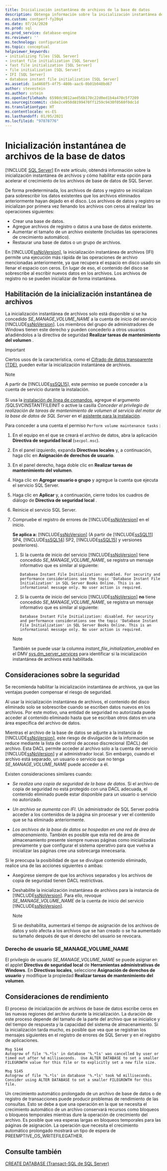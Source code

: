 ```yaml
---
title: Inicialización instantánea de archivos de la base de datos
description: Obtenga información sobre la inicialización instantánea de archivos y cómo habilitar esta opción en la base de datos de SQL Server.
ms.custom: contperf-fy20q4
ms.date: 07/24/2020
ms.prod: sql
ms.prod_service: database-engine
ms.reviewer: ''
ms.technology: configuration
ms.topic: conceptual
helpviewer_keywords:
- initializing files [SQL Server]
- instant file initialization [SQL Server]
- fast file initialization [SQL Server]
- file initialization [SQL Server]
- IFI [SQL Server]
- database instant file initialization [SQL Server]
ms.assetid: 1ad468f5-4f75-480b-aac6-0b01b048bd67
author: stevestein
ms.author: sstein
ms.openlocfilehash: 6598dc9812aed56b170c22d0ed1b4a470c5f7209
ms.sourcegitcommit: cb8e2ce950d8199470ff1259c9430f0560f0dc1d
ms.translationtype: HT
ms.contentlocale: es-ES
ms.lasthandoff: 01/05/2021
ms.locfileid: "97878776"
---
```

# <a name="database-instant-file-initialization"></a>Inicialización instantánea de archivos de la base de datos
 [!INCLUDE [SQL Server](../../includes/applies-to-version/sqlserver.md)]
En este artículo, obtendrá información sobre la inicialización instantánea de archivos y cómo habilitar esta opción para acelerar el crecimiento de los archivos de base de datos de SQL Server.  

De forma predeterminada, los archivos de datos y registro se inicializan para sobrescribir los datos existentes que los archivos eliminados anteriormente hayan dejado en el disco. Los archivos de datos y registro se inicializan por primera vez llenando los archivos con ceros al realizar las operaciones siguientes:  
  
- Crear una base de datos.  
- Agregue archivos de registro o datos a una base de datos existente.  
- Aumentar el tamaño de un archivo existente (incluidas las operaciones de crecimiento automático).  
- Restaurar una base de datos o un grupo de archivos.  

En [!INCLUDE[ssNoVersion](../../includes/ssnoversion-md.md)], la inicialización instantánea de archivos (IFI) permite una ejecución más rápida de las operaciones de archivo mencionadas anteriormente, ya que recupera el espacio en disco usado sin llenar el espacio con ceros. En lugar de eso, el contenido del disco se sobrescribe al escribir nuevos datos en los archivos. Los archivos de registro no se pueden inicializar de forma instantánea.


## <a name="enable-instant-file-initialization"></a>Habilitación de la inicialización instantánea de archivos

La inicialización instantánea de archivos solo está disponible si se ha concedido *SE_MANAGE_VOLUME_NAME* a la cuenta de inicio del servicio [!INCLUDE[ssNoVersion](../../includes/ssnoversion-md.md)]. Los miembros del grupo de administradores de Windows tienen este derecho y pueden concederlo a otros usuarios añadiéndolos a la directiva de seguridad **Realizar tareas de mantenimiento del volumen** .  
> [!IMPORTANT]
> Ciertos usos de la característica, como el [Cifrado de datos transparente (TDE)](../../relational-databases/security/encryption/transparent-data-encryption.md), pueden evitar la inicialización instantánea de archivos.  

> [!NOTE]
> A partir de [!INCLUDE[ssSQL15](../../includes/sssql15-md.md)], este permiso se puede conceder a la cuenta de servicio durante la instalación. <br><br>Si usa la [instalación de línea de comandos](../../database-engine/install-windows/install-sql-server-from-the-command-prompt.md), agregue el argumento /SQLSVCINSTANTFILEINIT o active la casilla *Conceder el privilegio de realización de tareas de mantenimiento de volumen al servicio del motor de la base de datos de SQL Server* en el [asistente para la instalación](../../database-engine/install-windows/install-sql-server-from-the-installation-wizard-setup.md).
  
Para conceder a una cuenta el permiso `Perform volume maintenance tasks` :  
  
1.  En el equipo en el que se creará el archivo de datos, abra la aplicación **Directiva de seguridad local** (`secpol.msc`).  
  
1.  En el panel izquierdo, expanda **Directivas locales** y, a continuación, haga clic en **Asignación de derechos de usuario**.  
  
1.  En el panel derecho, haga doble clic en **Realizar tareas de mantenimiento del volumen**.  
  
1.  Haga clic en **Agregar usuario o grupo** y agregue la cuenta que ejecuta el servicio SQL Server.  
  
1.  Haga clic en **Aplicar** y, a continuación, cierre todos los cuadros de diálogo de **Directiva de seguridad local** .  

1. Reinicie el servicio SQL Server.

1. Compruebe el registro de errores de [!INCLUDE[ssNoVersion](../../includes/ssnoversion-md.md)] en el inicio.
   
  
    **Se aplica a:** [!INCLUDE[ssNoVersion](../../includes/ssnoversion-md.md)] (A partir de [!INCLUDE[ssSQL11](../../includes/sssql11-md.md)] SP4, [!INCLUDE[ssSQL14](../../includes/sssql14-md.md)] SP2, [!INCLUDE[ssSQL15](../../includes/sssql15-md.md)] y versiones posteriores).
    1. Si la cuenta de inicio del servicio [!INCLUDE[ssNoVersion](../../includes/ssnoversion-md.md)] tiene concedido *SE_MANAGE_VOLUME_NAME*, se registra un mensaje informativo que es similar al siguiente:

        `Database Instant File Initialization: enabled. For security and performance considerations see the topic 'Database Instant File Initialization' in SQL Server Books Online. This is an informational message only. No user action is required.`

    1. Si la cuenta de inicio del servicio [!INCLUDE[ssNoVersion](../../includes/ssnoversion-md.md)] **no** tiene concedido *SE_MANAGE_VOLUME_NAME*, se registra un mensaje informativo que es similar al siguiente:

        `Database Instant File Initialization: disabled. For security and performance considerations see the topic 'Database Instant File Initialization' in SQL Server Books Online. This is an informational message only. No user action is required.`
    > [!NOTE]
    > También se puede usar la columna *instant_file_initialization_enabled* en el DMV [sys.dm_server_services](../../relational-databases/system-dynamic-management-views/sys-dm-server-services-transact-sql.md) para identificar si la inicialización instantánea de archivos está habilitada.

## <a name="security-considerations"></a>Consideraciones sobre la seguridad

Se recomienda habilitar la inicialización instantánea de archivos, ya que las ventajas pueden compensar el riesgo de seguridad.

Al usar la inicialización instantánea de archivos, el contenido del disco eliminado solo se sobrescribe cuando se escriben datos nuevos en los archivos. Por este motivo, una entidad de seguridad no autorizada puede acceder al contenido eliminado hasta que se escriban otros datos en una área específica del archivo de datos.

Mientras el archivo de la base de datos se adjunte a la instancia de [!INCLUDE[ssNoVersion](../../includes/ssnoversion-md.md)], este riesgo de divulgación de la información se reduce mediante la lista de control de acceso discrecional (DACL) del archivo. Esta DACL permite acceder al archivo solo a la cuenta de servicio [!INCLUDE[ssNoVersion](../../includes/ssnoversion-md.md)] y al administrador local. Sin embargo, cuando el archivo está separado, un usuario o servicio que no tenga *SE_MANAGE_VOLUME_NAME* puede acceder a él.

Existen consideraciones similares cuando:

* *Se realiza una copia de seguridad de la base de datos*. Si el archivo de copia de seguridad no está protegido con una DACL adecuada, el contenido eliminado puede estar disponible para un usuario o servicio no autorizado.  

* *Un archivo se aumenta con IFI*. Un administrador de SQL Server podría acceder a los contenidos de la página sin procesar y ver el contenido que se ha eliminado anteriormente.

* *Los archivos de la base de datos se hospedan en una red de área de almacenamiento*. También es posible que esta red de área de almacenamiento presente siempre nuevas páginas como inicializadas previamente y que configurar el sistema operativo para que vuelva a inicializar las páginas cree una sobrecarga innecesaria.

Si le preocupa la posibilidad de que se divulgue contenido eliminado, realice una de las acciones siguientes o ambas:  
  
- Asegúrese siempre de que los archivos separados y los archivos de copia de seguridad tienen DACL restrictivas.  
- Deshabilite la inicialización instantánea de archivos para la instancia de [!INCLUDE[ssNoVersion](../../includes/ssnoversion-md.md)].    Para ello, revoque *SE_MANAGE_VOLUME_NAME* de la cuenta de inicio del servicio [!INCLUDE[ssNoVersion](../../includes/ssnoversion-md.md)].
    
    > [!NOTE]
    > Si se deshabilita, aumentará el tiempo de asignación de los archivos de datos y solo afecta a los archivos que se han creado o se ha aumentado su tamaño después de que el derecho del usuario se revocara.
  
### <a name="se_manage_volume_name-user-right"></a>Derecho de usuario SE_MANAGE_VOLUME_NAME

El privilegio de usuario *SE_MANAGE_VOLUME_NAME* se puede asignar en el applet **Directiva de seguridad local** de **Herramientas administrativas de Windows**. En **Directivas locales**, seleccione **Asignación de derechos de usuario** y modifique la propiedad **Realizar tareas de mantenimiento del volumen**.

## <a name="performance-considerations"></a>Consideraciones de rendimiento

El proceso de inicialización de archivos de base de datos escribe ceros en las nuevas regiones del archivo durante la inicialización. La duración de este proceso depende del tamaño de la parte del archivo que se inicialice y del tiempo de respuesta y la capacidad del sistema de almacenamiento. Si la inicialización tarda mucho, es posible que vea que se registran los mensajes siguientes en el registro de errores de SQL Server y en el registro de aplicaciones.

```
Msg 5144
Autogrow of file '%.*ls' in database '%.*ls' was cancelled by user or timed out after %d milliseconds.  Use ALTER DATABASE to set a smaller FILEGROWTH value for this file or to explicitly set a new file size.
```

```
Msg 5145
Autogrow of file '%.*ls' in database '%.*ls' took %d milliseconds.  Consider using ALTER DATABASE to set a smaller FILEGROWTH for this file.
```

Un crecimiento automático prolongado de un archivo de base de datos o de registro de transacciones puede producir problemas de rendimiento de las consultas. Esto se debe a que una operación en la que se necesita el crecimiento automático de un archivo conservará recursos como bloqueos o bloqueos temporales mientras dure la operación de crecimiento del archivo. Es posible que vea esperas largas en bloqueos temporales para las páginas de asignación. La operación que necesita el crecimiento automático prolongado mostrará un tipo de espera de PREEMPTIVE_OS_WRITEFILEGATHER.





## <a name="see-also"></a>Consulte también  
 [CREATE DATABASE &#40;Transact-SQL de SQL Server&#41;](../../t-sql/statements/create-database-transact-sql.md)